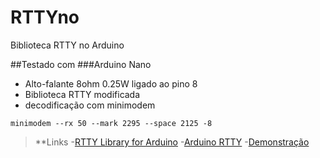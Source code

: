 # RTTYno
Biblioteca RTTY no Arduino

##Testado com
###Arduino Nano
- Alto-falante 8ohm 0.25W ligado ao pino 8
- Biblioteca RTTY modificada
- decodificação com minimodem

```
minimodem --rx 50 --mark 2295 --space 2125 -8
```
>**Links
> -[RTTY Library for Arduino](http://www.timzaman.com/2011/04/radio-rtty-library-for-arduino/)
> -[Arduino RTTY](http://emmanuelgranatello.blogspot.com.br/2012/07/arduino-rtty.html)
> -[Demonstração](https://youtu.be/SwSwrsqfsNM)


